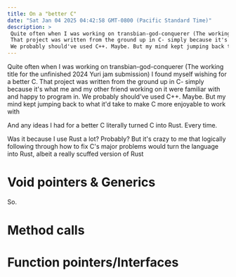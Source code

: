 ```yaml
---
title: On a "better C"
date: "Sat Jan 04 2025 04:42:58 GMT-0800 (Pacific Standard Time)" 
description: >
 Quite often when I was working on transbian-god-conquerer (The working title for the unfinished 2024 Yuri jam submission) I found myself wishing for a better C.
 That project was written from the ground up in C- simply because it's what me and my other friend working on it were familiar with and happy to program in.
 We probably should've used C++. Maybe. But my mind kept jumping back to what it'd take to make C more enjoyable to work with
---
```


Quite often when I was working on transbian-god-conquerer (The working title for the unfinished 2024 Yuri jam submission) I found myself wishing for a better C.
That project was written from the ground up in C- simply because it's what me and my other friend working on it were familiar with and happy to program in.
We probably should've used C++. Maybe. But my mind kept jumping back to what it'd take to make C more enjoyable to work with

And any ideas I had for a better C literally turned C into Rust. Every time.

Was it because I use Rust a lot? Probably?
But it's crazy to me that logically following through how to fix C's major problems would turn the language into Rust, albeit a really scuffed version of Rust

# Void pointers & Generics

So. 

# Method calls

# Function pointers/Interfaces
